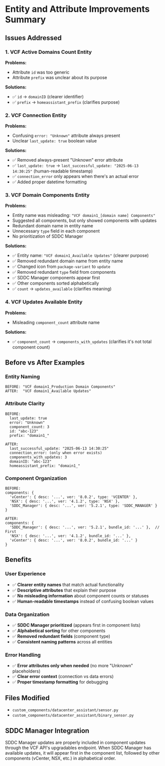 # Entity and Attribute Improvements Summary

## Issues Addressed

### 1. VCF Active Domains Count Entity
**Problems:**
- Attribute `id` was too generic
- Attribute `prefix` was unclear about its purpose

**Solutions:**
- ✅ `id` → `domainID` (clearer identifier)
- ✅ `prefix` → `homeassistant_prefix` (clarifies purpose)

### 2. VCF Connection Entity
**Problems:**
- Confusing `error: "Unknown"` attribute always present
- Unclear `last_update: true` boolean value

**Solutions:**
- ✅ Removed always-present "Unknown" error attribute
- ✅ `last_update: true` → `last_successful_update: "2025-06-13 14:30:25"` (human-readable timestamp)
- ✅ `connection_error` only appears when there's an actual error
- ✅ Added proper datetime formatting

### 3. VCF Domain Components Entity
**Problems:**
- Entity name was misleading: `"VCF domain1_[domain name] Components"`
- Suggested all components, but only showed components with updates
- Redundant domain name in entity name
- Unnecessary `type` field in each component
- No prioritization of SDDC Manager

**Solutions:**
- ✅ Entity name: `"VCF domain1_Available Updates"` (clearer purpose)
- ✅ Removed redundant domain name from entity name
- ✅ Changed icon from `package-variant` to `update`
- ✅ Removed redundant `type` field from components
- ✅ SDDC Manager components appear first
- ✅ Other components sorted alphabetically
- ✅ `count` → `updates_available` (clarifies meaning)

### 4. VCF Updates Available Entity
**Problems:**
- Misleading `component_count` attribute name

**Solutions:**
- ✅ `component_count` → `components_with_updates` (clarifies it's not total component count)

## Before vs After Examples

### Entity Naming
```
BEFORE: "VCF domain1_Production Domain Components"
AFTER:  "VCF domain1_Available Updates"
```

### Attribute Clarity
```
BEFORE: 
  last_update: true
  error: "Unknown"
  component_count: 3
  id: "abc-123"
  prefix: "domain1_"

AFTER:
  last_successful_update: "2025-06-13 14:30:25"
  connection_error: (only when error exists)
  components_with_updates: 3
  domainID: "abc-123"
  homeassistant_prefix: "domain1_"
```

### Component Organization
```
BEFORE:
components: {
  'vCenter': { desc: '...', ver: '8.0.2', type: 'VCENTER' },
  'NSX': { desc: '...', ver: '4.1.2', type: 'NSX' },
  'SDDC_Manager': { desc: '...', ver: '5.2.1', type: 'SDDC_MANAGER' }
}

AFTER:
components: {
  'SDDC_Manager': { desc: '...', ver: '5.2.1', bundle_id: '...' },  // First
  'NSX': { desc: '...', ver: '4.1.2', bundle_id: '...' },
  'vCenter': { desc: '...', ver: '8.0.2', bundle_id: '...' }
}
```

## Benefits

### User Experience
- ✅ **Clearer entity names** that match actual functionality
- ✅ **Descriptive attributes** that explain their purpose
- ✅ **No misleading information** about component counts or statuses
- ✅ **Human-readable timestamps** instead of confusing boolean values

### Data Organization
- ✅ **SDDC Manager prioritized** (appears first in component lists)
- ✅ **Alphabetical sorting** for other components
- ✅ **Removed redundant fields** (component type)
- ✅ **Consistent naming patterns** across all entities

### Error Handling
- ✅ **Error attributes only when needed** (no more "Unknown" placeholders)
- ✅ **Clear error context** (connection vs data errors)
- ✅ **Proper timestamp formatting** for debugging

## Files Modified
- `custom_components/datacenter_assistant/sensor.py`
- `custom_components/datacenter_assistant/binary_sensor.py`

## SDDC Manager Integration
SDDC Manager updates are properly included in component updates through the VCF API's upgradables endpoint. When SDDC Manager has available updates, it will appear first in the component list, followed by other components (vCenter, NSX, etc.) in alphabetical order.
